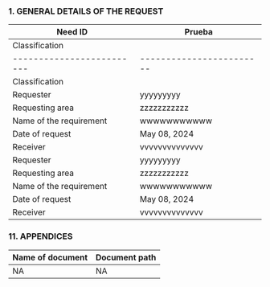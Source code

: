 ### 1. GENERAL DETAILS OF THE REQUEST
|Need ID                   |Prueba                  |
|------------------------- |------------------------|
|Classification            |    |Need ID                   |Prueba                  |
|------------------------- |------------------------|
|Classification            |                        |
|Requester                 |yyyyyyyyy               |
|Requesting area           |zzzzzzzzzzz             |
|Name of the requirement   |wwwwwwwwwww             |
|Date of request           |May 08, 2024            |
|Receiver                  |vvvvvvvvvvvvvv          |                    |
|Requester                 |yyyyyyyyy               |
|Requesting area           |zzzzzzzzzzz             |
|Name of the requirement   |wwwwwwwwwww             |
|Date of request           |May 08, 2024            |
|Receiver                  |vvvvvvvvvvvvvv          |


### 11. APPENDICES
|Name of document |Document path | 
|-----------------|--------------|         
|NA |NA |      
